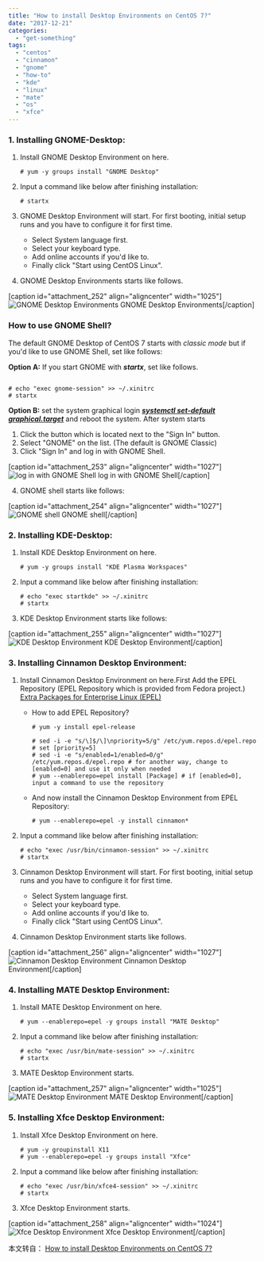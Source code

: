 ```yaml
---
title: "How to install Desktop Environments on CentOS 7?"
date: "2017-12-21"
categories: 
  - "get-something"
tags: 
  - "centos"
  - "cinnamon"
  - "gnome"
  - "how-to"
  - "kde"
  - "linux"
  - "mate"
  - "os"
  - "xfce"
---
```


### 1\. Installing GNOME-Desktop:

1. Install GNOME Desktop Environment on here.
    
    ```
    # yum -y groups install "GNOME Desktop" 
    ```
    
2. Input a command like below after finishing installation:
    
    ```
    # startx 
    ```
    
3. GNOME Desktop Environment will start. For first booting, initial setup runs and you have to configure it for first time.
    - Select System language first.
    - Select your keyboard type.
    - Add online accounts if you'd like to.
    - Finally click "Start using CentOS Linux".
4. GNOME Desktop Environments starts like follows.

\[caption id="attachment\_252" align="aligncenter" width="1025"\]![GNOME Desktop Environments](images/HVDB0.png) GNOME Desktop Environments\[/caption\]

### How to use GNOME Shell?

The default GNOME Desktop of CentOS 7 starts with _classic mode_ but if you'd like to use GNOME Shell, set like follows:

**Option A:** If you start GNOME with **_startx_**, set like follows.

```

# echo "exec gnome-session" >> ~/.xinitrc
# startx 
```

**Option B:** set the system graphical login [**_systemctl set-default graphical.target_**](http://www.server-world.info/en/note?os=CentOS_7&p=runlevel) and reboot the system. After system starts

1. Click the button which is located next to the "Sign In" button.
2. Select "GNOME" on the list. (The default is GNOME Classic)
3. Click "Sign In" and log in with GNOME Shell.

\[caption id="attachment\_253" align="aligncenter" width="1027"\]![log in with GNOME Shell](images/X7bhJ.png) log in with GNOME Shell\[/caption\]

4. GNOME shell starts like follows:

\[caption id="attachment\_254" align="aligncenter" width="1027"\]![GNOME shell](images/3mRsl.png) GNOME shell\[/caption\]

### 2\. Installing KDE-Desktop:

1. Install KDE Desktop Environment on here.
    
    ```
    # yum -y groups install "KDE Plasma Workspaces" 
    ```
    
2. Input a command like below after finishing installation:
    
    ```
    # echo "exec startkde" >> ~/.xinitrc
    # startx
    ```
    
3. KDE Desktop Environment starts like follows:

\[caption id="attachment\_255" align="aligncenter" width="1027"\]![KDE Desktop Environment](images/iTACp.png) KDE Desktop Environment\[/caption\]

### 3\. Installing Cinnamon Desktop Environment:

1. Install Cinnamon Desktop Environment on here.First Add the EPEL Repository (EPEL Repository which is provided from Fedora project.) [Extra Packages for Enterprise Linux (EPEL)](https://fedoraproject.org/wiki/EPEL#Extra_Packages_for_Enterprise_Linux_.28EPEL.29)
    - How to add EPEL Repository?
        
        ```
        # yum -y install epel-release
        
        # sed -i -e "s/\]$/\]\npriority=5/g" /etc/yum.repos.d/epel.repo # set [priority=5]
        # sed -i -e "s/enabled=1/enabled=0/g" /etc/yum.repos.d/epel.repo # for another way, change to [enabled=0] and use it only when needed
        # yum --enablerepo=epel install [Package] # if [enabled=0], input a command to use the repository
        ```
        
    - And now install the Cinnamon Desktop Environment from EPEL Repository:
        
        ```
        # yum --enablerepo=epel -y install cinnamon*
        ```
        
2. Input a command like below after finishing installation:
    
    ```
    # echo "exec /usr/bin/cinnamon-session" >> ~/.xinitrc
    # startx 
    ```
    
3. Cinnamon Desktop Environment will start. For first booting, initial setup runs and you have to configure it for first time.
    - Select System language first.
    - Select your keyboard type.
    - Add online accounts if you'd like to.
    - Finally click "Start using CentOS Linux".
4. Cinnamon Desktop Environment starts like follows.

\[caption id="attachment\_256" align="aligncenter" width="1027"\]![Cinnamon Desktop Environment](images/b94jQ.png) Cinnamon Desktop Environment\[/caption\]

### 4\. Installing MATE Desktop Environment:

1. Install MATE Desktop Environment on here.
    
    ```
    # yum --enablerepo=epel -y groups install "MATE Desktop"
    ```
    
2. Input a command like below after finishing installation:
    
    ```
    # echo "exec /usr/bin/mate-session" >> ~/.xinitrc 
    # startx
    ```
    
3. MATE Desktop Environment starts.

\[caption id="attachment\_257" align="aligncenter" width="1025"\]![MATE Desktop Environment](images/PEYSR.png) MATE Desktop Environment\[/caption\]

### 5\. Installing Xfce Desktop Environment:

1. Install Xfce Desktop Environment on here.
    
    ```
    # yum -y groupinstall X11
    # yum --enablerepo=epel -y groups install "Xfce" 
    ```
    
2. Input a command like below after finishing installation:
    
    ```
    # echo "exec /usr/bin/xfce4-session" >> ~/.xinitrc 
    # startx
    ```
    
3. Xfce Desktop Environment starts.

\[caption id="attachment\_258" align="aligncenter" width="1024"\]![Xfce Desktop Environment](images/hPjxx.png) Xfce Desktop Environment\[/caption\]

本文转自： [How to install Desktop Environments on CentOS 7?](https://unix.stackexchange.com/questions/181503/how-to-install-desktop-environments-on-centos-7)
